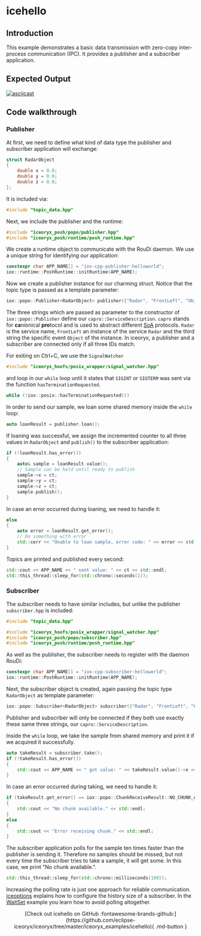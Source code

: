 # icehello

## Introduction

This example demonstrates a basic data transmission with zero-copy inter-process communication (IPC).
It provides a publisher and a subscriber application.

## Expected Output

[![asciicast](https://asciinema.org/a/407357.svg)](https://asciinema.org/a/407357)

## Code walkthrough

### Publisher

At first, we need to define what kind of data type the publisher and subscriber application will exchange:

<!--[geoffrey][iceoryx_examples/icehello/topic_data.hpp][radar object]-->
```cpp
struct RadarObject
{
    double x = 0.0;
    double y = 0.0;
    double z = 0.0;
};
```

It is included via:

<!--[geoffrey][iceoryx_examples/icehello/iox_publisher_helloworld.cpp][include topic]-->
```cpp
#include "topic_data.hpp"
```

Next, we include the publisher and the runtime:

<!--[geoffrey][iceoryx_examples/icehello/iox_publisher_helloworld.cpp][include]-->
```cpp
#include "iceoryx_posh/popo/publisher.hpp"
#include "iceoryx_posh/runtime/posh_runtime.hpp"
```

We create a runtime object to communicate with the RouDi daemon. We use a unique string for identifying our application:

<!--[geoffrey][iceoryx_examples/icehello/iox_publisher_helloworld.cpp][initialize runtime]-->
```cpp
constexpr char APP_NAME[] = "iox-cpp-publisher-helloworld";
iox::runtime::PoshRuntime::initRuntime(APP_NAME);
```

Now we create a publisher instance for our charming struct. Notice that the topic type is passed as a template
parameter:

<!--[geoffrey][iceoryx_examples/icehello/iox_publisher_helloworld.cpp][create publisher]-->
```cpp
iox::popo::Publisher<RadarObject> publisher({"Radar", "FrontLeft", "Object"});
```

The three strings which are passed as parameter to the constructor of `iox::popo::Publisher` define our
`capro::ServiceDescription`. `capro` stands for **ca**nionical **pro**tocol and is used to abstract different
[SoA](https://en.wikipedia.org/wiki/Service-oriented_architecture) protocols. `Radar` is the service name, `FrontLeft`
an instance of the service `Radar` and the third string the specific event `Object` of the instance.
In iceoryx, a publisher and a subscriber are connected only if all three IDs match.

For exiting on Ctrl+C, we use the `SignalWatcher`
<!--[geoffrey][iceoryx_examples/icehello/iox_publisher_helloworld.cpp][include sig watcher]-->
```cpp
#include "iceoryx_hoofs/posix_wrapper/signal_watcher.hpp"
```

and loop in our `while` loop until it states that `SIGINT` or `SIGTERM` was sent via
the function `hasTerminationRequested`.
<!--[geoffrey][iceoryx_examples/icehello/iox_publisher_helloworld.cpp][wait for term]-->
```cpp
while (!iox::posix::hasTerminationRequested())
```

In order to send our sample, we loan some shared memory inside the `while` loop:

<!--[geoffrey][iceoryx_examples/icehello/iox_publisher_helloworld.cpp][loan]-->
```cpp
auto loanResult = publisher.loan();
```

If loaning was successful, we assign the incremented counter to all three values in `RadarObject` and `publish()` to the subscriber application:

<!--[geoffrey][iceoryx_examples/icehello/iox_publisher_helloworld.cpp][publish]-->
```cpp
if (!loanResult.has_error())
{
    auto& sample = loanResult.value();
    // Sample can be held until ready to publish
    sample->x = ct;
    sample->y = ct;
    sample->z = ct;
    sample.publish();
}
```

In case an error occurred during loaning, we need to handle it:

<!--[geoffrey][iceoryx_examples/icehello/iox_publisher_helloworld.cpp][error]-->
```cpp
else
{
    auto error = loanResult.get_error();
    // Do something with error
    std::cerr << "Unable to loan sample, error code: " << error << std::endl;
}
```

Topics are printed and published every second:

<!--[geoffrey][iceoryx_examples/icehello/iox_publisher_helloworld.cpp][msg]-->
```cpp
std::cout << APP_NAME << " sent value: " << ct << std::endl;
std::this_thread::sleep_for(std::chrono::seconds(1));
```

### Subscriber

The subscriber needs to have similar includes, but unlike the publisher `subscriber.hpp` is included:

<!--[geoffrey][iceoryx_examples/icehello/iox_subscriber_helloworld.cpp][include]-->
```cpp
#include "topic_data.hpp"

#include "iceoryx_hoofs/posix_wrapper/signal_watcher.hpp"
#include "iceoryx_posh/popo/subscriber.hpp"
#include "iceoryx_posh/runtime/posh_runtime.hpp"
```

As well as the publisher, the subscriber needs to register with the daemon RouDi:

<!--[geoffrey][iceoryx_examples/icehello/iox_subscriber_helloworld.cpp][initialize runtime]-->
```cpp
constexpr char APP_NAME[] = "iox-cpp-subscriber-helloworld";
iox::runtime::PoshRuntime::initRuntime(APP_NAME);
```

Next, the subscriber object is created, again passing the topic type `RadarObject` as template parameter:

<!--[geoffrey][iceoryx_examples/icehello/iox_subscriber_helloworld.cpp][initialize subscriber]-->
```cpp
iox::popo::Subscriber<RadarObject> subscriber({"Radar", "FrontLeft", "Object"});
```

Publisher and subscriber will only be connected if they both use exactly these same three strings, our `capro::ServiceDescription`.

Inside the `while` loop, we take the sample from shared memory and print it if we acquired it successfully.

<!--[geoffrey][iceoryx_examples/icehello/iox_subscriber_helloworld.cpp][receive]-->
```cpp
auto takeResult = subscriber.take();
if (!takeResult.has_error())
{
    std::cout << APP_NAME << " got value: " << takeResult.value()->x << std::endl;
}
```

In case an error occurred during taking, we need to handle it:

<!--[geoffrey][iceoryx_examples/icehello/iox_subscriber_helloworld.cpp][error]-->
```cpp
if (takeResult.get_error() == iox::popo::ChunkReceiveResult::NO_CHUNK_AVAILABLE)
{
    std::cout << "No chunk available." << std::endl;
}
else
{
    std::cout << "Error receiving chunk." << std::endl;
}
```

The subscriber application polls for the sample ten times faster than the publisher is sending it.
Therefore no samples should be missed, but not every time the subscriber tries
to take a sample, it will get some. In this case, we print "No chunk available.".

<!--[geoffrey][iceoryx_examples/icehello/iox_subscriber_helloworld.cpp][wait]-->
```cpp
std::this_thread::sleep_for(std::chrono::milliseconds(100));
```

Increasing the polling rate is just one approach for reliable communication.
[iceoptions](../iceoptions) explains how to
configure the history size of a subscriber. In the
[WaitSet](../waitset) example you learn how to
avoid polling altogether.

<center>
[Check out icehello on GitHub :fontawesome-brands-github:](https://github.com/eclipse-iceoryx/iceoryx/tree/master/iceoryx_examples/icehello){ .md-button } <!--NOLINT github url required for website-->
</center>
